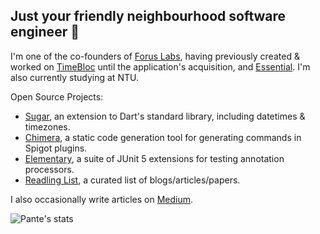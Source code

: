 ## Just your friendly neighbourhood software engineer :eyes:

I'm one of the co-founders of [Forus Labs](https://github.com/forus-labs), having previously created & worked on [TimeBloc](https://timebloc.app/) until the application's acquisition, and [Essential](https://essential.app/). I'm also currently studying at NTU.

Open Source Projects:
* [Sugar](https://github.com/forus-labs/cauldron), an extension to Dart's standard library, including datetimes & timezones.
* [Chimera](https://github.com/Pante/Chimera), a static code generation tool for generating commands in Spigot plugins.
* [Elementary](https://github.com/Pante/Elementary), a suite of JUnit 5 extensions for testing annotation processors.
* [Readling List](https://github.com/Pante/reading-list), a curated list of blogs/articles/papers.

I also occasionally write articles on [Medium](https://matthiasngeo.medium.com).

![Pante's stats](https://github-readme-stats.vercel.app/api?username=pante&show_icons=true&theme=tokyonight)
